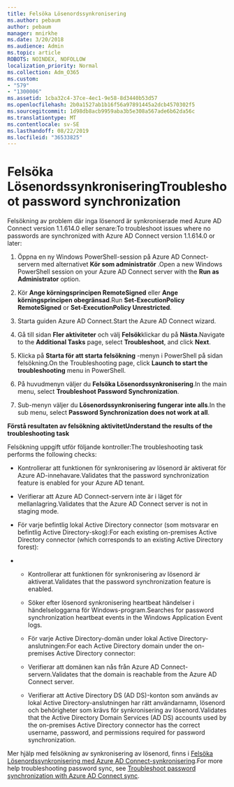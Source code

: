 ```yaml
---
title: Felsöka Lösenordssynkronisering
ms.author: pebaum
author: pebaum
manager: mnirkhe
ms.date: 3/20/2018
ms.audience: Admin
ms.topic: article
ROBOTS: NOINDEX, NOFOLLOW
localization_priority: Normal
ms.collection: Adm_O365
ms.custom:
- "579"
- "1300006"
ms.assetid: 1cba32c4-37ce-4ec1-9e58-8d3440b53d57
ms.openlocfilehash: 2b0a1527ab1b16f56a97891445a2dcb4570302f5
ms.sourcegitcommit: 1d98db8acb9959aba3b5e308a567ade6b62da56c
ms.translationtype: MT
ms.contentlocale: sv-SE
ms.lasthandoff: 08/22/2019
ms.locfileid: "36533825"
---
```

# <a name="troubleshoot-password-synchronization"></a><span data-ttu-id="ec48b-102">Felsöka Lösenordssynkronisering</span><span class="sxs-lookup"><span data-stu-id="ec48b-102">Troubleshoot password synchronization</span></span>

<span data-ttu-id="ec48b-103">Felsökning av problem där inga lösenord är synkroniserade med Azure AD Connect version 1.1.614.0 eller senare:</span><span class="sxs-lookup"><span data-stu-id="ec48b-103">To troubleshoot issues where no passwords are synchronized with Azure AD Connect version 1.1.614.0 or later:</span></span>
  
1. <span data-ttu-id="ec48b-104">Öppna en ny Windows PowerShell-session på Azure AD Connect-servern med alternativet **Kör som administratör** .</span><span class="sxs-lookup"><span data-stu-id="ec48b-104">Open a new Windows PowerShell session on your Azure AD Connect server with the **Run as Administrator** option.</span></span>

2. <span data-ttu-id="ec48b-105">Kör **Ange körningsprincipen RemoteSigned** eller **Ange körningsprincipen obegränsad**.</span><span class="sxs-lookup"><span data-stu-id="ec48b-105">Run **Set-ExecutionPolicy RemoteSigned** or **Set-ExecutionPolicy Unrestricted**.</span></span>

3. <span data-ttu-id="ec48b-106">Starta guiden Azure AD Connect.</span><span class="sxs-lookup"><span data-stu-id="ec48b-106">Start the Azure AD Connect wizard.</span></span>

4. <span data-ttu-id="ec48b-107">Gå till sidan **Fler aktiviteter** och välj **Felsök**klickar du på **Nästa**.</span><span class="sxs-lookup"><span data-stu-id="ec48b-107">Navigate to the **Additional Tasks** page, select **Troubleshoot**, and click **Next**.</span></span>

5. <span data-ttu-id="ec48b-108">Klicka på **Starta för att starta felsökning** -menyn i PowerShell på sidan felsökning.</span><span class="sxs-lookup"><span data-stu-id="ec48b-108">On the Troubleshooting page, click **Launch to start the troubleshooting** menu in PowerShell.</span></span>

6. <span data-ttu-id="ec48b-109">På huvudmenyn väljer du **Felsöka Lösenordssynkronisering**.</span><span class="sxs-lookup"><span data-stu-id="ec48b-109">In the main menu, select **Troubleshoot Password Synchronization**.</span></span>

7. <span data-ttu-id="ec48b-110">Sub-menyn väljer du **Lösenordssynkronisering fungerar inte alls**.</span><span class="sxs-lookup"><span data-stu-id="ec48b-110">In the sub menu, select **Password Synchronization does not work at all**.</span></span>

<span data-ttu-id="ec48b-111">**Förstå resultaten av felsökning aktivitet**</span><span class="sxs-lookup"><span data-stu-id="ec48b-111">**Understand the results of the troubleshooting task**</span></span>
  
<span data-ttu-id="ec48b-112">Felsökning uppgift utför följande kontroller:</span><span class="sxs-lookup"><span data-stu-id="ec48b-112">The troubleshooting task performs the following checks:</span></span>
  
- <span data-ttu-id="ec48b-113">Kontrollerar att funktionen för synkronisering av lösenord är aktiverat för Azure AD-innehavare.</span><span class="sxs-lookup"><span data-stu-id="ec48b-113">Validates that the password synchronization feature is enabled for your Azure AD tenant.</span></span>

- <span data-ttu-id="ec48b-114">Verifierar att Azure AD Connect-servern inte är i läget för mellanlagring.</span><span class="sxs-lookup"><span data-stu-id="ec48b-114">Validates that the Azure AD Connect server is not in staging mode.</span></span>

- <span data-ttu-id="ec48b-115">För varje befintlig lokal Active Directory connector (som motsvarar en befintlig Active Directory-skog):</span><span class="sxs-lookup"><span data-stu-id="ec48b-115">For each existing on-premises Active Directory connector (which corresponds to an existing Active Directory forest):</span></span>

- 
  - <span data-ttu-id="ec48b-116">Kontrollerar att funktionen för synkronisering av lösenord är aktiverat.</span><span class="sxs-lookup"><span data-stu-id="ec48b-116">Validates that the password synchronization feature is enabled.</span></span>

  - <span data-ttu-id="ec48b-117">Söker efter lösenord synkronisering heartbeat händelser i händelseloggarna för Windows-program.</span><span class="sxs-lookup"><span data-stu-id="ec48b-117">Searches for password synchronization heartbeat events in the Windows Application Event logs.</span></span>

  - <span data-ttu-id="ec48b-118">För varje Active Directory-domän under lokal Active Directory-anslutningen:</span><span class="sxs-lookup"><span data-stu-id="ec48b-118">For each Active Directory domain under the on-premises Active Directory connector:</span></span>

  - <span data-ttu-id="ec48b-119">Verifierar att domänen kan nås från Azure AD Connect-servern.</span><span class="sxs-lookup"><span data-stu-id="ec48b-119">Validates that the domain is reachable from the Azure AD Connect server.</span></span>

  - <span data-ttu-id="ec48b-120">Verifierar att Active Directory DS (AD DS)-konton som används av lokal Active Directory-anslutningen har rätt användarnamn, lösenord och behörigheter som krävs för synkronisering av lösenord.</span><span class="sxs-lookup"><span data-stu-id="ec48b-120">Validates that the Active Directory Domain Services (AD DS) accounts used by the on-premises Active Directory connector has the correct username, password, and permissions required for password synchronization.</span></span>

<span data-ttu-id="ec48b-121">Mer hjälp med felsökning av synkronisering av lösenord, finns i [Felsöka Lösenordssynkronisering med Azure AD Connect-synkronisering](https://docs.microsoft.com/azure/active-directory/connect/active-directory-aadconnectsync-troubleshoot-password-synchronization).</span><span class="sxs-lookup"><span data-stu-id="ec48b-121">For more help troubleshooting password sync, see [Troubleshoot password synchronization with Azure AD Connect sync](https://docs.microsoft.com/azure/active-directory/connect/active-directory-aadconnectsync-troubleshoot-password-synchronization).</span></span>
  